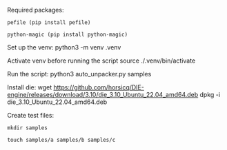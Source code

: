 Required packages:

    pefile (pip install pefile)

    python-magic (pip install python-magic)

Set up the venv:
    python3 -m venv .venv

Activate venv before running the script
    source ./.venv/bin/activate

Run the script:
    python3 auto_unpacker.py samples

Install die:
    wget https://github.com/horsicq/DIE-engine/releases/download/3.10/die_3.10_Ubuntu_22.04_amd64.deb
    dpkg -i die_3.10_Ubuntu_22.04_amd64.deb

Create test files:

    mkdir samples

    touch samples/a samples/b samples/c